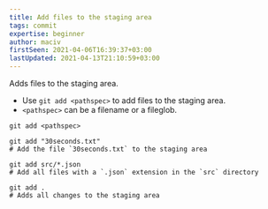 ```yaml
---
title: Add files to the staging area
tags: commit
expertise: beginner
author: maciv
firstSeen: 2021-04-06T16:39:37+03:00
lastUpdated: 2021-04-13T21:10:59+03:00
---
```


Adds files to the staging area.

- Use `git add <pathspec>` to add files to the staging area.
- `<pathspec>` can be a filename or a fileglob.

```shell
git add <pathspec>
```

```shell
git add "30seconds.txt"
# Add the file `30seconds.txt` to the staging area

git add src/*.json
# Add all files with a `.json` extension in the `src` directory

git add .
# Adds all changes to the staging area
```
